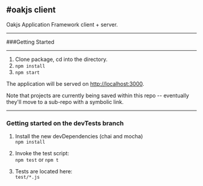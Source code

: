 #oakjs client
---


Oakjs Application Framework client + server.

---
###Getting Started

---
1. Clone package, cd into the directory.
2. `npm install`
3. `npm start`

The application will be served on [http://localhost:3000](http://localhost:3000).

Note that projects are currently being saved within this repo -- eventually they'll move to a sub-repo with a symbolic link.

_________________

### Getting started on the devTests branch
1. Install the new devDependencies (chai and mocha)  
`npm install`

2. Invoke the test script:  
`npm test` or `npm t`

3. Tests are located here:  
`test/*.js`

